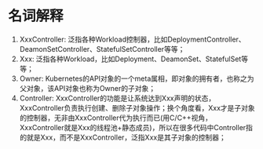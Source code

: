 <!--
 * @Author: jinde.zgm
 * @Date: 2021-03-26 21:49:22
 * @Description: 
-->

# 名词解释

1. XxxController: 泛指各种Workload控制器，比如DeploymentController、DeamonSetController、StatefulSetController等等；
2. Xxx: 泛指各种Workload，比如Deployment、DeamonSet、StatefulSet等等；
3. Owner: Kubernetes的API对象的一个meta属相，即对象的拥有者，也称之为父对象，该API对象也称为Owner的子对象；
4. Controller: XxxController的功能是让系统达到Xxx声明的状态，XxxController负责执行创建、删除子对象操作；换个角度看，Xxx才是子对象的控制器，无非由XxxController代为执行而已(用C/C++视角，XxxController就是Xxx的线程池+静态成员)，所以在很多代码中Controller指的就是Xxx，而不是XxxController，泛指Xxx是其子对象的控制器；
